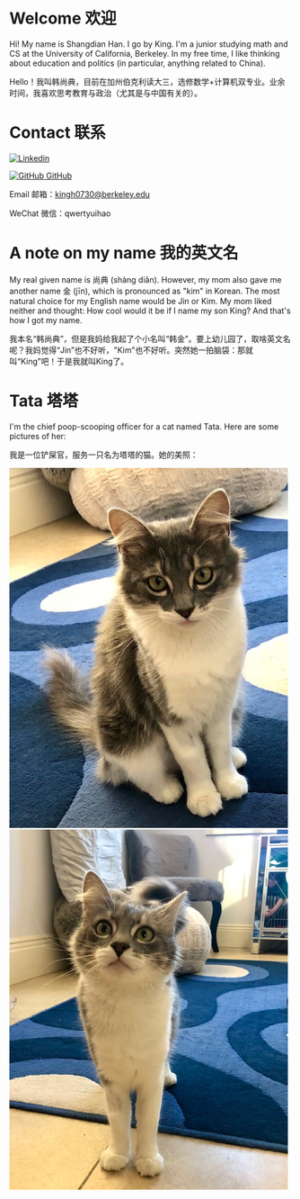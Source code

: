 # Welcome 欢迎

Hi! My name is Shangdian Han. I go by King. I'm a junior studying math and CS at the University of California, Berkeley. In my free time, I like thinking about education and politics (in particular, anything related to China).

Hello！我叫韩尚典，目前在加州伯克利读大三，选修数学+计算机双专业。业余时间，我喜欢思考教育与政治（尤其是与中国有关的）。

# Contact 联系

[![Linkedin](https://cdn.exclaimer.com/Handbook%20Images/linkedin-icon_32x32.png?_ga=2.39900647.459076740.1610600327-1631800433.1610600327)](https://www.linkedin.com/in/kingh0730/)

[![GitHub](https://i.stack.imgur.com/tskMh.png) GitHub](https://github.com/kingh0730)


Email 邮箱：kingh0730@berkeley.edu

WeChat 微信：qwertyuihao


# A note on my name 我的英文名

My real given name is 尚典 (shàng diǎn). However, my mom also gave me another name 金 (jīn), which is pronounced as "kim" in Korean. The most natural choice for my English name would be Jin or Kim. My mom liked neither and thought: How cool would it be if I name my son King? And that's how I got my name.

我本名“韩尚典”，但是我妈给我起了个小名叫“韩金”。要上幼儿园了，取啥英文名呢？我妈觉得“Jin”也不好听，"Kim"也不好听。突然她一拍脑袋：那就叫“King”吧！于是我就叫King了。

# Tata 塔塔

I'm the chief poop-scooping officer for a cat named Tata. Here are some pictures of her:

我是一位铲屎官，服务一只名为塔塔的猫。她的美照：

![Tata1](assets/images/tata-1.jpg)
![Tata2](assets/images/tata-2.jpg)